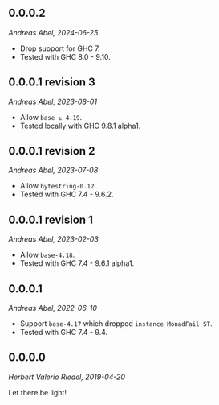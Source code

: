 
0.0.0.2
-------

_Andreas Abel, 2024-06-25_

- Drop support for GHC 7.
- Tested with GHC 8.0 - 9.10.

0.0.0.1 revision 3
------------------

_Andreas Abel, 2023-08-01_

- Allow `base ≥ 4.19`.
- Tested locally with GHC 9.8.1 alpha1.

0.0.0.1 revision 2
------------------

_Andreas Abel, 2023-07-08_

- Allow `bytestring-0.12`.
- Tested with GHC 7.4 - 9.6.2.


0.0.0.1 revision 1
------------------

_Andreas Abel, 2023-02-03_

- Allow `base-4.18`.
- Tested with GHC 7.4 - 9.6.1 alpha1.


0.0.0.1
-------

_Andreas Abel, 2022-06-10_

- Support `base-4.17` which dropped `instance MonadFail ST`.
- Tested with GHC 7.4 - 9.4.


0.0.0.0
-------

_Herbert Valerio Riedel, 2019-04-20_

Let there be light!
